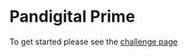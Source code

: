 # Pandigital Prime

To get started please see the [challenge page](https://projecteuler.net/problem=41)
